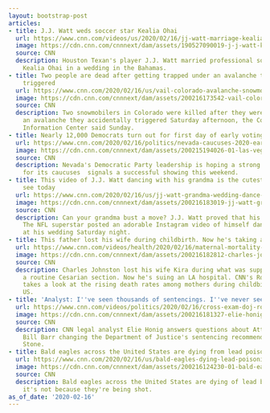 ```yaml
---
layout: bootstrap-post
articles:
- title: J.J. Watt weds soccer star Kealia Ohai
  url: https://www.cnn.com/videos/us/2020/02/16/jj-watt-marriage-kealia-ohai-orig-ch.cnn
  image: https://cdn.cnn.com/cnnnext/dam/assets/190527090019-j-j-watt-kealia-ohai-file-super-tease.jpg
  source: CNN
  description: Houston Texan's player J.J. Watt married professional soccer player
    Kealia Ohai in a wedding in the Bahamas.
- title: Two people are dead after getting trapped under an avalanche they accidentally
    triggered
  url: https://www.cnn.com/2020/02/16/us/vail-colorado-avalanche-snowmobilers-killed-trnd/index.html
  image: https://cdn.cnn.com/cnnnext/dam/assets/200216173542-vail-colorado-file-restricted-super-tease.jpg
  source: CNN
  description: Two snowmobilers in Colorado were killed after they were buried in
    an avalanche they accidentally triggered Saturday afternoon, the Colorado Avalanche
    Information Center said Sunday.
- title: Nearly 12,000 Democrats turn out for first day of early voting in Nevada
  url: https://www.cnn.com/2020/02/16/politics/nevada-caucuses-2020-early-voting/index.html
  image: https://cdn.cnn.com/cnnnext/dam/assets/200215194026-01-las-vegas-voting-line-0215-super-tease.jpg
  source: CNN
  description: Nevada's Democratic Party leadership is hoping a strong early turnout
    for its caucuses  signals a successful showing this weekend.
- title: This video of J.J. Watt dancing with his grandma is the cutest thing you'll
    see today
  url: https://www.cnn.com/2020/02/16/us/jj-watt-grandma-wedding-dance-trnd/index.html
  image: https://cdn.cnn.com/cnnnext/dam/assets/200216183019-jj-watt-grandma-wedding-dance-trnd-screengrab-super-tease.jpg
  source: CNN
  description: Can your grandma bust a move? J.J. Watt proved that his grandma can.
    The NFL superstar posted an adorable Instagram video of himself dancing with her
    at his wedding Saturday night.
- title: This father lost his wife during childbirth. Now he's taking action
  url: https://www.cnn.com/videos/health/2020/02/16/maternal-mortality-rates-us-charles-johnston-curnow-pkg-nr-vpx.cnn
  image: https://cdn.cnn.com/cnnnext/dam/assets/200216182812-charles-johnston-family-photo-maternal-mortality-rates-curnow-pkg-super-tease.jpg
  source: CNN
  description: Charles Johnston lost his wife Kira during what was supposed to be
    a routine Cesarian section. Now he's suing an LA hospital. CNN's Robyn Curnow
    takes a look at the rising death rates among mothers during childbirth in the
    US.
- title: 'Analyst: I''ve seen thousands of sentencings. I''ve never seen this'
  url: https://www.cnn.com/videos/politics/2020/02/16/cross-exam-doj-roger-stone-elie-honig-vpx.cnn
  image: https://cdn.cnn.com/cnnnext/dam/assets/200216181327-elie-honig-cross-exam-doj-02162020-super-tease.jpg
  source: CNN
  description: CNN legal analyst Elie Honig answers questions about Attorney General
    Bill Barr changing the Department of Justice's sentencing recommendation for Roger
    Stone.
- title: Bald eagles across the United States are dying from lead poisoning
  url: https://www.cnn.com/2020/02/16/us/bald-eagles-dying-lead-poisoning-trnd/index.html
  image: https://cdn.cnn.com/cnnnext/dam/assets/200216124230-01-bald-eagles-lead-poisoning-super-tease.jpg
  source: CNN
  description: Bald eagles across the United States are dying of lead bullets -- but
    it's not because they're being shot.
as_of_date: '2020-02-16'
---
```


